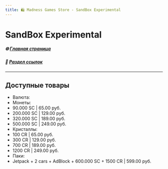 ```yaml
---
title: 🛍️ Madness Games Store - SandBox Experimental
---
```


# SandBox Experimental

##### 🌐 [Главная страница](./index.md)
##### 🔗 [Раздел ссылок](./links.md)

- - - - -

## Доступные товары

 - Валюта:
  - Монеты:
   - 90.000 SC | 65.00 руб.
   - 200.000 SC | 129.00 руб.
   - 320.000 SC | 189.00 руб.
   - 500.000 SC | 249.00 руб.
  - Кристаллы:
   - 100 CR | 65.00 руб.
   - 300 CR | 129.00 руб.
   - 700 CR | 189.00 руб.
   - 1200 CR | 249.00 руб.
 - Паки:
  - Jetpack + 2 cars + AdBlock + 600.000 SC + 1500 CR | 599.00 руб.